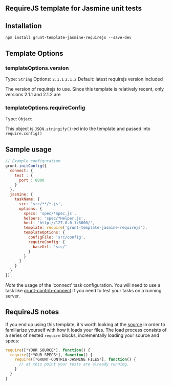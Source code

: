 RequireJS template for Jasmine unit tests
-----------------------------------------

## Installation

```
npm install grunt-template-jasmine-requirejs --save-dev
```

## Template Options

### templateOptions.version
Type: `String`
Options: `2.1.1` `2.1.2`
Default: latest requirejs version included

The version of requirejs to use. Since this template is relatively recent, only versions 2.1.1 and 2.1.2 are

### templateOptions.requireConfig
Type: `Object`

This object is `JSON.stringify()`-ed into the template and passed into `require.config()`



## Sample usage

```js
// Example configuration
grunt.initConfig({
  connect: {
    test : {
      port : 8000
    }
  },
  jasmine: {
    taskName: {
      src: 'src/**/*.js',
      options: {
        specs: 'spec/*Spec.js',
        helpers: 'spec/*Helper.js',
        host: 'http://127.0.0.1:8000/',
        template: require('grunt-template-jasmine-requirejs'),
        templateOptions: {
          configFile: 'src/config',
          requireConfig: {
            baseUrl: 'src/'
          }
        }
      }
    }
  }
});
```

*Note* the usage of the 'connect' task configuration. You will need to use a task like
[grunt-contrib-connect][] if you need to test your tasks on a running server.

[grunt-contrib-connect]: https://github.com/gruntjs/grunt-contrib-connect

## RequireJS notes

If you end up using this template, it's worth looking at the
[source]() in order to familiarize yourself with how it loads your files. The load process
consists of a series of nested `require` blocks, incrementally loading your source and specs:

```js
require([*YOUR SOURCE*], function() {
  require([*YOUR SPECS*], function() {
    require([*GRUNT-CONTRIB-JASMINE FILES*], function() {
      // at this point your tests are already running.
    }
  }
}
```
